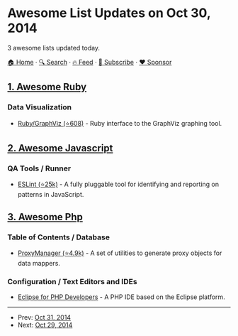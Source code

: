 # Awesome List Updates on Oct 30, 2014

3 awesome lists updated today.

[🏠 Home](/README.md) · [🔍 Search](https://www.trackawesomelist.com/search/) · [🔥 Feed](https://www.trackawesomelist.com/rss.xml) · [📮 Subscribe](https://trackawesomelist.us17.list-manage.com/subscribe?u=d2f0117aa829c83a63ec63c2f&id=36a103854c) · [❤️  Sponsor](https://github.com/sponsors/theowenyoung)



## [1. Awesome Ruby](/content/markets/awesome-ruby/README.md)

### Data Visualization

*   [Ruby/GraphViz (⭐608)](https://github.com/glejeune/Ruby-Graphviz) - Ruby interface to the GraphViz graphing tool.

## [2. Awesome Javascript](/content/sorrycc/awesome-javascript/README.md)

### QA Tools / Runner

*   [ESLint (⭐25k)](https://github.com/eslint/eslint) - A fully pluggable tool for identifying and reporting on patterns in JavaScript.

## [3. Awesome Php](/content/ziadoz/awesome-php/README.md)

### Table of Contents / Database

*   [ProxyManager (⭐4.9k)](https://github.com/Ocramius/ProxyManager) - A set of utilities to generate proxy objects for data mappers.

### Configuration / Text Editors and IDEs

*   [Eclipse for PHP Developers](https://www.eclipse.org/downloads/) - A PHP IDE based on the Eclipse platform.

---

- Prev: [Oct 31, 2014](/content/2014/10/31/README.md)
- Next: [Oct 29, 2014](/content/2014/10/29/README.md)